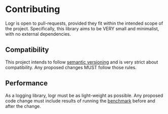 # Contributing

Logr is open to pull-requests, provided they fit within the intended scope of
the project. Specifically, this library aims to be VERY small and minimalist,
with no external dependencies.

## Compatibility

This project intends to follow [semantic versioning](http://semver.org) and
is very strict about compatibility. Any proposed changes MUST follow those
rules.

## Performance

As a logging library, logr must be as light-weight as possible. Any proposed
code change must include results of running the [benchmark](./benchmark)
before and after the change.
